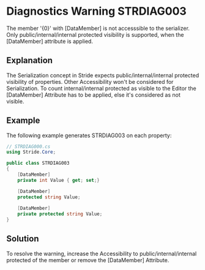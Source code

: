 # Diagnostics Warning STRDIAG003

The member '{0}' with \[DataMember] is not accesssible to the serializer. Only public/internal/internal protected visibility is supported, when the \[DataMember] attribute is applied.

## Explanation

The Serialization concept in Stride expects public/internal/internal protected visibility of properties.
Other Accessibility won't be considered for Serialization.
To count internal/internal protected as visible to the Editor the \[DataMember] Attribute has to be applied, else it's considered as not visible.

## Example

The following example generates STRDIAG003 on each property:

```csharp
// STRDIAG000.cs
using Stride.Core;

public class STRDIAG003
{
    [DataMember]
    private int Value { get; set;}

    [DataMember]
    protected string Value;
    
    [DataMember]
    private protected string Value;
}
```

## Solution

To resolve the warning, increase the Accessibility to public/internal/internal protected of the member or remove the \[DataMember] Attribute.
